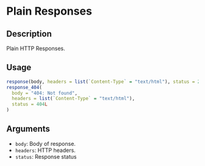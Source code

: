# Plain Responses

## Description

Plain HTTP Responses.

## Usage

```r
response(body, headers = list(`Content-Type` = "text/html"), status = 200L)
response_404(
  body = "404: Not found",
  headers = list(`Content-Type` = "text/html"),
  status = 404L
)
```

## Arguments

- `body`: Body of response.
- `headers`: HTTP headers.
- `status`: Response status

